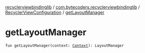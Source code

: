 [recyclerviewbindinglib](../../index.md) / [com.bytecoders.recyclerviewbindinglib](../index.md) / [RecyclerViewConfiguration](index.md) / [getLayoutManager](./get-layout-manager.md)

# getLayoutManager

`fun getLayoutManager(context: `[`Context`](https://developer.android.com/reference/android/content/Context.html)`): LayoutManager`